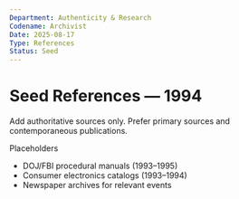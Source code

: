 ```yaml
---
Department: Authenticity & Research
Codename: Archivist
Date: 2025-08-17
Type: References
Status: Seed
---
```


# Seed References — 1994
Add authoritative sources only. Prefer primary sources and contemporaneous publications.

Placeholders
- DOJ/FBI procedural manuals (1993–1995)
- Consumer electronics catalogs (1993–1994)
- Newspaper archives for relevant events

